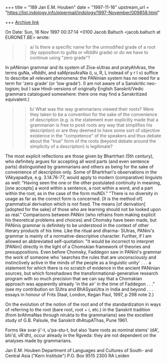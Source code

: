 +++
title = "189 Jan E.M. Houben"
date = "1997-11-16"
upstream_url = "https://list.indology.info/pipermail/indology/1997-November/009858.html"

+++
[Archive link](https://list.indology.info/pipermail/indology/1997-November/009858.html)

On Date: Sun, 16 Nov 1997 00:37:14 +0100 Jacob Baltuch
<jacob.baltuch at EURONET.BE> wrote:

>>a/ Is there a specific name for the unmodified grade of a root
   (by opposition to guNa or vRddhi grade) or do we have to continue
   using "zero grade"?

In pANinian grammar and its system of Ziva-sUtras and pratyAhAras, the terms
guNa, vRddhi, and saMprasAraNa (i, u, R, L instead of y r l v) suffice to
describe all relevant phenomena: the PANinian system has no need for a term for
'zero grade' (or 'low grade'). (I am not aware of a Sanskritic neo-logism; but
I saw Hindi-versions of originally English Sanskrit/Vedic grammars catalogued
somewhere: there one may find a Sanskritized equivalent.)

>>b/ What was the way grammarians viewed their roots? Were they taken to be
   a convention for the sake of the convenience of description (e.g. is
   the statement ever explicitly made that a grammarian is free to posit
   roots any way that simplifies his description) or are they deemed
   to have some sort of objective existence in the "competence" of
   the speakers and thus debate about the "true" form of the roots
   (beyond debate around the simplicity of a description) is legitimate?

The most explicit reflections are those given by Bhartrhari (5th century), who
definitely argues for accepting all word parts (and even sentence parts)
distinguished by grammarians and others as being for the sake of convenience of
description only. Some of Bhartrhari's observations in the VAkyapadIya, e.g.
3.14.76-77, would apply to modern (comparative) linguists as well:
  "Having seen the one or the other postulated continuity in meaning, [one
accepts] a word within a sentence, a root within a word, and a part within the
root, as in the case of the form muNDi."
  "There is no diversity in usage as far as the correct form is concerned. [It
is the method of] grammatical derivation which is not fixed. The means [of
derivation] [adopted for the sake] of those who are learning should not be
looked upon as real."
Comparisons between PANini (who refrains from making explicit his theoretical
problems and choices) and Chomsky have been made, but PANinis grammar is
definitely to be understood in the context of other literary products of his
time.  Like the ritual and dharma- SUtras, PANini's grammar is mainly of a
normative-descriptive character.
        Further, if I am allowed an abbreviated self-quotation: "It would be
incorrect to interpret [PANini] directly in the light of a Chomskian framework
of theories and presuppositions. Even before Chomsky, Faddegon saw in PANini's
grammar the work of someone who 'searches the rules that are unconsciously and
instinctively active in the minds of the people as a linguistic unity' . . . a
statement for which there is no scratch of evidence in the ancient PANinian
sources, but which foreshadows the transformational-generative research program
with so much precision that we can say that a Chomskian approach was apparently
already 'in the air' in the time of Faddegon . . ." (see my contribution on
SUtra and BhASyasUtra in India and beyond . . . essays in honour of Frits
Staal, London, Kegan Paul, 1997, p 298 note 2.)

On the evolution of the notion of the root and of the standardization in ways
of referring to the root (bare root, root + i, etc.) in the Sanskrit tradition
(from brAhmaNas through nirukta to the grammarians) see the excellent study of
G.B. Palsule, the Sanskrit dhAtupAThas, Pune 1961.

Forms like svar-ji'-t, u'pa-stu-t, but also 'bare roots as nominal stems' (dA',
bhi'd, vR'dh), occur already in the Rgveda: they are not dependent on the
analyses made by grammarians.

Jan E.M. Houben
Department of Languages and Cultures of South- and
Central Asia ("Kern Institute")
P.O. Box 9515
2300 RA   Leiden









